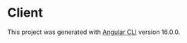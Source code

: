 # Client

This project was generated with [Angular CLI](https://github.com/angular/angular-cli) version 16.0.0.
